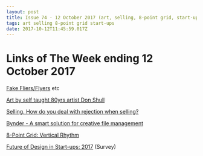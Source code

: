 ```yaml
---
layout: post
title: Issue 74 - 12 October 2017 (art, selling, 8-point grid, start-ups)
tags: art selling 8-point grid start-ups
date: 2017-10-12T11:45:59.017Z
---
```

# Links of The Week ending 12 October 2017

<a href="http://nathanielrussell.com/fake-fliers-1/" target="_blank">Fake Fliers/Flyers</a> etc

<a href="https://www.instagram.com/donshullart/" target="_blank">Art by self taught 80yrs artist Don Shull</a>

<a href="https://www.youtube.com/watch?v=a2Ze6PsOfZA" target="_blank">Selling. How do you deal with rejection when selling?</a>

<a href="http://Digital asset management: Organize your creative files" target="_blank">Bynder - A smart solution for creative file management</a>

<a href="http://8-Point Grid: Vertical Rhythm – Built to Adapt" target="_blank">8-Point Grid: Vertical Rhythm</a> 

<a href="http://Future Of Design by NEA" target="_blank">Future of Design in Start-ups: 2017</a> (Survey)